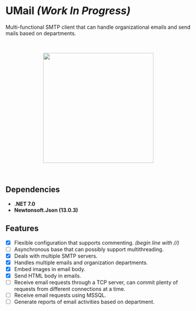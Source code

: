 # UMail  _(Work In Progress)_

Multi-functional SMTP client that can handle organizational emails and send mails based on departments.

<br>
<p align="center">
  <img src="https://cdn-icons-png.flaticon.com/512/5578/5578703.png" height="300">
</p>
<br>

## Dependencies
- **.NET 7.0**
- **Newtonsoft.Json (13.0.3)**

## Features
- [x] Flexible configuration that supports commenting. _(begin line with //)_
- [ ] Asynchronous base that can possibly support multithreading.
- [x] Deals with multiple SMTP servers.
- [x] Handles multiple emails and organization departments.
- [x] Embed images in email body.
- [x] Send HTML body in emails.
- [ ] Receive email requests through a TCP server, can commit plenty of requests from different connections at a time.
- [ ] Receive email requests using MSSQL.
- [ ] Generate reports of email activities based on department.
